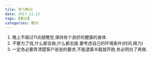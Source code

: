 ```yaml
---
tile: 学习教训
date: 2017.11.13
tags: [教训]
categories: 教训
---
```


1. 晚上不超过11点就睡觉,保持有个良好的健康的身体.
2. 不要为了钱,什么都去做,什么都去接.要考虑自己的环境条件(时间,精力)
3. 一定务必要弄清楚客户爸爸的要求,不能逮着半截就开跑.务必明白了再做.

